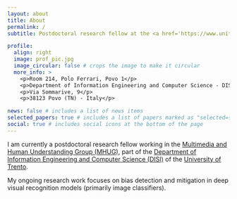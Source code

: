 ```yaml
---
layout: about
title: About
permalink: /
subtitle: Postdoctoral research fellow at the <a href='https://www.unitn.it/'>University of Trento</a>, <a href='https://mhug.disi.unitn.it'>Multimedia and Human Understanding Group (MHUG)</a>.

profile:
  align: right
  image: prof_pic.jpg
  image_circular: false # crops the image to make it circular
  more_info: >
    <p>Room 214, Polo Ferrari, Povo 1</p>
    <p>Department of Information Engineering and Computer Science - DISI</p>
    <p>Via Sommarive, 9</p>
    <p>38123 Povo (TN) - Italy</p>

news: false # includes a list of news items
selected_papers: true # includes a list of papers marked as "selected={true}"
social: true # includes social icons at the bottom of the page
---
```


I am currently a postdoctoral research fellow working in the [Multimedia and Human Understanding Group (MHUG)](https://mhug.disi.unitn.it), part of the [Department of Information Engineering and Computer Science (DISI)](https://www.disi.unitn.it/) of the [University of Trento](https://www.unitn.it/).

My ongoing research work focuses on bias detection and mitigation in deep visual recognition models (primarily image classifiers).
